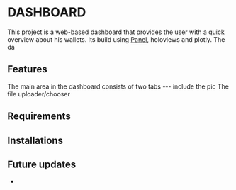 # DASHBOARD
This project is a web-based dashboard that provides the user with a quick overview about his wallets. Its build using [Panel](https://panel.holoviz.org/), holoviews and plotly. The da

## Features
The main area in the dashboard consists of two tabs
--- include the pic 
The file uploader/chooser

## Requirements


## Installations 


## **Future updates**
- 

